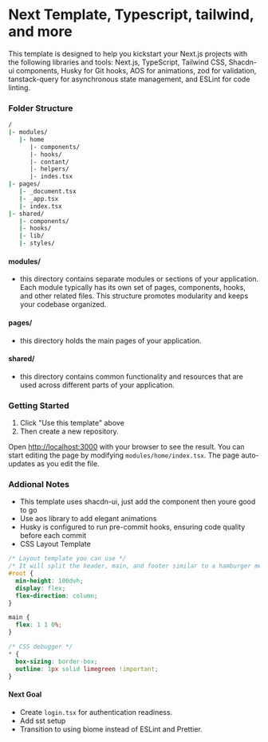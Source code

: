 # Next Template, Typescript, tailwind, and more

This template is designed to help you kickstart your Next.js projects with the following libraries and tools: Next.js, TypeScript, Tailwind CSS, Shacdn-ui components, Husky for Git hooks, AOS for animations, zod for validation, tanstack-query for asynchronous state management, and ESLint for code linting.

### Folder Structure

```bash
/
|- modules/
   |- home 
      |- components/
      |- hooks/
      |- contant/
      |- helpers/
      |- indes.tsx
|- pages/
   |- _document.tsx
   |- _app.tsx
   |- index.tsx
|- shared/
   |- components/
   |- hooks/
   |- lib/
   |- styles/
```

#### modules/

- this directory contains separate modules or sections of your application. Each module typically has its own set of pages, components, hooks, and other related files. This structure promotes modularity and keeps your codebase organized.

#### pages/

- this directory holds the main pages of your application.

#### shared/

- this directory contains common functionality and resources that are used across different parts of your application.

### Getting Started

1. Click "Use this template" above
2. Then create a new repository.

Open [http://localhost:3000](http://localhost:3000/) with your browser to see the result. You can start editing the page by modifying `modules/home/index.tsx`. The page auto-updates as you edit the file.

### Addional Notes

* This template uses shacdn-ui, just add the component then youre good to go
* Use aos library to add elegant animations
* Husky is configured to run pre-commit hooks, ensuring code quality before each commit
* CSS Layout Template
```css
/* Layout template you can use */
/* It will split the header, main, and footer similar to a hamburger menu */
#root {
  min-height: 100dvh;
  display: flex;
  flex-direction: column;
}

main {
  flex: 1 1 0%;
}

/* CSS debugger */
* {
  box-sizing: border-box;
  outline: 1px solid limegreen !important;
}

```

#### Next Goal

* Create `login.tsx` for authentication readiness.
* Add sst setup
* Transition to using biome instead of ESLint and Prettier.